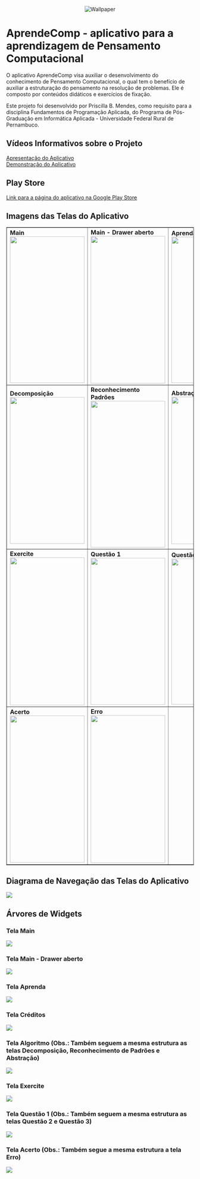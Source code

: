 <p align="center"><img src="https://i.imgur.com/ws5fSycm.png" alt="Wallpaper"></p>
<h1 id="aprendecomp-aplicativo-para-a-aprendizagem-de-pensamento-computacional">AprendeComp - aplicativo para a aprendizagem de Pensamento Computacional</h1>
<p>O aplicativo AprendeComp visa auxiliar o desenvolvimento do conhecimento de Pensamento Computacional, o qual tem o benefício de auxiliar a estruturação do pensamento na resolução de problemas. Ele é composto por conteúdos didáticos e exercícios de fixação.</p>
<p>Este projeto foi desenvolvido por Priscilla B. Mendes, como requisito para a disciplina Fundamentos de Programação Aplicada, do Programa de Pós-Graduação em Informática Aplicada - Universidade Federal Rural de Pernambuco.</p>
<h2>Vídeos Informativos sobre o Projeto</h2>
<a href="https://www.youtube.com/watch?v=52n_fQalfZI" target="_blank">Apresentação do Aplicativo</a><br>
<a href="https://drive.google.com/file/d/1Qfdbmszk11YIuxGMQnOlS3U5EYXUGI7S/view?usp=sharing" target="_blank">Demonstração do Aplicativo</a><br>
<h2>Play Store</h2>
<a href="https://play.google.com/store/apps/details?id=com.aprendecomp" target="_blank">Link para a página do aplicativo na Google Play Store</a><br>
<h2>Imagens das Telas do Aplicativo</h2>
<table style="border-collapse: collapse; width: 100%;" border="1">
<tbody>
<tr>
<td style="width: 25%;"><strong>Main</strong><br><img src="https://i.imgur.com/zhgx9C2.png" alt="" width="200" height="393" /></td>
<td style="width: 25%;"><strong>Main - Drawer aberto</strong><br><img src="https://i.imgur.com/UuGyjSo.png" alt="" width="200" height="395" /></td>
<td style="width: 25%;"><strong>Aprenda</strong><br><img src="https://i.imgur.com/yUuDzZ3.png" alt="" width="200" height="392" /></td>
<td style="width: 25%;"><strong>Cr&eacute;ditos</strong><br><img src="https://i.imgur.com/lKfzuYx.png" alt="" width="200" height="394" /></td>
</tr>
<tr>
<td style="width: 25%;"><strong>Decomposi&ccedil;&atilde;o</strong><br><img src="https://i.imgur.com/JUlhrJU.png" alt="" width="200" height="393" /></td>
<td style="width: 25%;"><strong>Reconhecimento Padr&otilde;es</strong><br><img src="https://i.imgur.com/ap1OOxf.png" alt="" width="200" height="393" /></td>
<td style="width: 25%;"><strong>Abstra&ccedil;&atilde;o</strong><br><img src="https://i.imgur.com/d5LQoHX.png" alt="" width="200" height="395" /></td>
<td style="width: 25%;"><strong>Algoritmo</strong><br><img src="https://i.imgur.com/4ckupAg.png" alt="" width="200" height="393" /></td>
</tr>
<tr>
<td style="width: 25%;"><strong>Exercite</strong><br><img src="https://i.imgur.com/IGJbrbc.png" alt="" width="200" height="396" /></td>
<td style="width: 25%;"><strong>Quest&atilde;o 1</strong><br><img src="https://i.imgur.com/XJwj01I.png" alt="" width="200" height="394" /></td>
<td style="width: 25%;"><strong>Quest&atilde;o 2</strong><br><img src="https://i.imgur.com/A2g9hT7.png" alt="" width="200" height="391" /></td>
<td style="width: 25%;"><strong>Quest&atilde;o 3</strong><br><img src="https://i.imgur.com/u6bytre.png" alt="" width="200" height="393" /></td>
</tr>
<tr>
<td style="width: 25%;"><strong>Acerto</strong><br><img src="https://i.imgur.com/PPovcGf.png" alt="" width="200" height="394" /></td>
<td style="width: 25%;"><strong>Erro</strong><br><img src="https://i.imgur.com/JExdq4e.png" alt="" width="200" height="396" /></td>
</tr>
</tbody>
</table>
<h2>Diagrama de Navegação das Telas do Aplicativo</h2>
<p align="left"><img src="https://i.imgur.com/gCC6Mv8.png"></p>
<h2>Árvores de Widgets</h2>
<h3>Tela Main</h3>
<p align="left"><img src="https://i.imgur.com/yjZTXae.png"></p>
<h3>Tela Main - Drawer aberto</h3>
<p align="left"><img src="https://i.imgur.com/lnJ4Oyq.png"></p>
<h3>Tela Aprenda</h3>
<p align="left"><img src="https://i.imgur.com/ARD7Pq7.png"></p>
<h3>Tela Créditos</h3>
<p align="left"><img src="https://i.imgur.com/Nsd8Vss.png"></p>
<h3>Tela Algoritmo (Obs.: Também seguem a mesma estrutura as telas Decomposição, Reconhecimento de Padrões e Abstração)</h3>
<p align="left"><img src="https://i.imgur.com/XcKlEdP.png"></p>
<h3>Tela Exercite</h3>
<p align="left"><img src="https://i.imgur.com/A1ayqFn.png"></p>
<h3>Tela Questão 1 (Obs.: Também seguem a mesma estrutura as telas Questão 2 e Questão 3)</h3>
<p align="left"><img src="https://i.imgur.com/Z5mTpAf.png"></p>
<h3>Tela Acerto (Obs.: Também segue a mesma estrutura a tela Erro)</h3>
<p align="left"><img src="https://i.imgur.com/V6mSTd4.png"></p>

